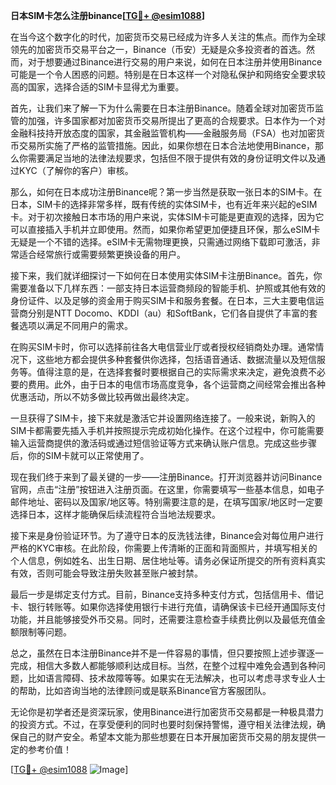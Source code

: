**日本SIM卡怎么注册binance[[TG💪+ @esim1088](https://t.me/s/esim1088)]**

在当今这个数字化的时代，加密货币交易已经成为许多人关注的焦点。而作为全球领先的加密货币交易平台之一，Binance（币安）无疑是众多投资者的首选。然而，对于想要通过Binance进行交易的用户来说，如何在日本注册并使用Binance可能是一个令人困惑的问题。特别是在日本这样一个对隐私保护和网络安全要求较高的国家，选择合适的SIM卡显得尤为重要。

首先，让我们来了解一下为什么需要在日本注册Binance。随着全球对加密货币监管的加强，许多国家都对加密货币交易所提出了更高的合规要求。日本作为一个对金融科技持开放态度的国家，其金融监管机构——金融服务局（FSA）也对加密货币交易所实施了严格的监管措施。因此，如果你想在日本合法地使用Binance，那么你需要满足当地的法律法规要求，包括但不限于提供有效的身份证明文件以及通过KYC（了解你的客户）审核。

那么，如何在日本成功注册Binance呢？第一步当然是获取一张日本的SIM卡。在日本，SIM卡的选择非常多样，既有传统的实体SIM卡，也有近年来兴起的eSIM卡。对于初次接触日本市场的用户来说，实体SIM卡可能是更直观的选择，因为它可以直接插入手机并立即使用。然而，如果你希望更加便捷且环保，那么eSIM卡无疑是一个不错的选择。eSIM卡无需物理更换，只需通过网络下载即可激活，非常适合经常旅行或需要频繁更换设备的用户。

接下来，我们就详细探讨一下如何在日本使用实体SIM卡注册Binance。首先，你需要准备以下几样东西：一部支持日本运营商频段的智能手机、护照或其他有效的身份证件、以及足够的资金用于购买SIM卡和服务套餐。在日本，三大主要电信运营商分别是NTT Docomo、KDDI（au）和SoftBank，它们各自提供了丰富的套餐选项以满足不同用户的需求。

在购买SIM卡时，你可以选择前往各大电信营业厅或者授权经销商处办理。通常情况下，这些地方都会提供多种套餐供你选择，包括语音通话、数据流量以及短信服务等。值得注意的是，在选择套餐时要根据自己的实际需求来决定，避免浪费不必要的费用。此外，由于日本的电信市场高度竞争，各个运营商之间经常会推出各种优惠活动，所以不妨多做比较再做出最终决定。

一旦获得了SIM卡，接下来就是激活它并设置网络连接了。一般来说，新购入的SIM卡都需要先插入手机并按照提示完成初始化操作。在这个过程中，你可能需要输入运营商提供的激活码或通过短信验证等方式来确认账户信息。完成这些步骤后，你的SIM卡就可以正常使用了。

现在我们终于来到了最关键的一步——注册Binance。打开浏览器并访问Binance官网，点击“注册”按钮进入注册页面。在这里，你需要填写一些基本信息，如电子邮件地址、密码以及国家/地区等。特别需要注意的是，在填写国家/地区时一定要选择日本，这样才能确保后续流程符合当地法规要求。

接下来是身份验证环节。为了遵守日本的反洗钱法律，Binance会对每位用户进行严格的KYC审核。在此阶段，你需要上传清晰的正面和背面照片，并填写相关的个人信息，例如姓名、出生日期、居住地址等。请务必保证所提交的所有资料真实有效，否则可能会导致注册失败甚至账户被封禁。

最后一步是绑定支付方式。目前，Binance支持多种支付方式，包括信用卡、借记卡、银行转账等。如果你选择使用银行卡进行充值，请确保该卡已经开通国际支付功能，并且能够接受外币交易。同时，还需要注意检查手续费比例以及最低充值金额限制等问题。

总之，虽然在日本注册Binance并不是一件容易的事情，但只要按照上述步骤逐一完成，相信大多数人都能够顺利达成目标。当然，在整个过程中难免会遇到各种问题，比如语言障碍、技术故障等等。如果实在无法解决，也可以考虑寻求专业人士的帮助，比如咨询当地的法律顾问或是联系Binance官方客服团队。

无论你是初学者还是资深玩家，使用Binance进行加密货币交易都是一种极具潜力的投资方式。不过，在享受便利的同时也要时刻保持警惕，遵守相关法律法规，确保自己的财产安全。希望本文能为那些想要在日本开展加密货币交易的朋友提供一定的参考价值！

[[TG💪+ @esim1088](https://t.me/s/esim1088) ![Image](https://i.postimg.cc/4NQfJmqS/Snipaste-2025-05-13-00-14-12.png)]